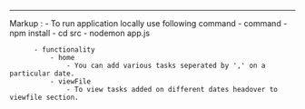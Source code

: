 ---
Markup : - To run application locally use following command
              - command
                  - npm install
                  - cd src
                  - nodemon app.js
                
          - functionality
              - home
                  - You can add various tasks seperated by ',' on a particular date.
              - viewFile
                  - To view tasks added on different dates headover to viewfile section.